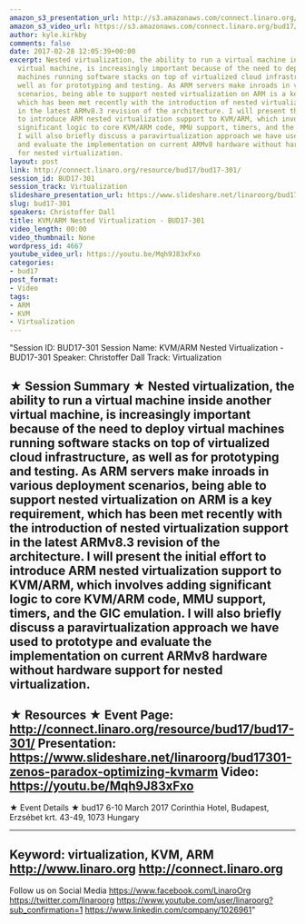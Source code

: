 ```yaml
---
amazon_s3_presentation_url: http://s3.amazonaws.com/connect.linaro.org/bud17/Presentations/BUD17-301%20-%20KVM-ARM%20Nested%20Virtualization.pdf
amazon_s3_video_url: https://s3.amazonaws.com/connect.linaro.org/bud17/Videos/Wednesday/Bud17-301%20KVM%20%20ARM%20Nested%20Virtualization.mp4
author: kyle.kirkby
comments: false
date: 2017-02-28 12:05:39+00:00
excerpt: Nested virtualization, the ability to run a virtual machine inside another
  virtual machine, is increasingly important because of the need to deploy virtual
  machines running software stacks on top of virtualized cloud infrastructure, as
  well as for prototyping and testing. As ARM servers make inroads in various deployment
  scenarios, being able to support nested virtualization on ARM is a key requirement,
  which has been met recently with the introduction of nested virtualization support
  in the latest ARMv8.3 revision of the architecture. I will present the initial effort
  to introduce ARM nested virtualization support to KVM/ARM, which involves adding
  significant logic to core KVM/ARM code, MMU support, timers, and the GIC emulation.
  I will also briefly discuss a paravirtualization approach we have used to prototype
  and evaluate the implementation on current ARMv8 hardware without hardware support
  for nested virtualization.
layout: post
link: http://connect.linaro.org/resource/bud17/bud17-301/
session_id: BUD17-301
session_track: Virtualization
slideshare_presentation_url: https://www.slideshare.net/linaroorg/bud17301-zenos-paradox-optimizing-kvmarm
slug: bud17-301
speakers: Christoffer Dall
title: KVM/ARM Nested Virtualization - BUD17-301
video_length: 00:00
video_thumbnail: None
wordpress_id: 4667
youtube_video_url: https://youtu.be/Mqh9J83xFxo
categories:
- bud17
post_format:
- Video
tags:
- ARM
- KVM
- Virtualization
---
```


"Session ID: BUD17-301
Session Name: KVM/ARM Nested Virtualization - BUD17-301
Speaker: Christoffer Dall
Track: Virtualization


★ Session Summary ★
Nested virtualization, the ability to run a virtual machine inside another virtual machine, is increasingly important because of the need to deploy virtual machines running software stacks on top of virtualized cloud infrastructure, as well as for prototyping and testing. As ARM servers make inroads in various deployment scenarios, being able to support nested virtualization on ARM is a key requirement, which has been met recently with the introduction of nested virtualization support in the latest ARMv8.3 revision of the architecture. I will present the initial effort to introduce ARM nested virtualization support to KVM/ARM, which involves adding significant logic to core KVM/ARM code, MMU support, timers, and the GIC emulation. I will also briefly discuss a paravirtualization approach we have used to prototype and evaluate the implementation on current ARMv8 hardware without hardware support for nested virtualization.
---------------------------------------------------
★ Resources ★
Event Page: http://connect.linaro.org/resource/bud17/bud17-301/
Presentation: https://www.slideshare.net/linaroorg/bud17301-zenos-paradox-optimizing-kvmarm
Video: https://youtu.be/Mqh9J83xFxo
 ---------------------------------------------------

★ Event Details ★
bud17
6-10 March 2017
Corinthia Hotel, Budapest,
Erzsébet krt. 43-49,
1073 Hungary

---------------------------------------------------
Keyword: virtualization, KVM, ARM
http://www.linaro.org
http://connect.linaro.org
---------------------------------------------------
Follow us on Social Media
https://www.facebook.com/LinaroOrg
https://twitter.com/linaroorg
https://www.youtube.com/user/linaroorg?sub_confirmation=1
https://www.linkedin.com/company/1026961"

